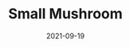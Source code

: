 ---
title: Small Mushroom
id: small-mushroom
category: photos
license: Unsplash License
licenseUrl: https://unsplash.com/license
resolution: 4032x3024
date: 2021-09-19
camera: Google Pixel 4a
lens: Pixel 4a back camera
iso: 55
focalLength: 4.38mm
shutterSpeed: 1/150
aperture: f/1.73
---
